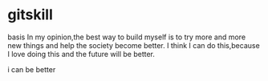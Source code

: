# gitskill
basis
In my opinion,the best way to build myself is to try more and more new things and help the society become better.
I think I can do this,because I love doing this and the future will be better.

i can be better
